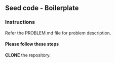 ## Seed code - Boilerplate

### Instructions
Refer the PROBLEM.md file for problem description.

#### Please follow these steps

 **CLONE** the repository.